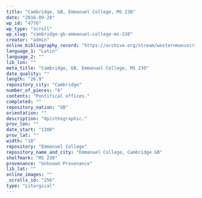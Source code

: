 ```yaml
---
title: "Cambridge, GB, Emmanuel College, MS 230"
date: "2016-09-28"
wp_id: "4776"
wp_type: "scroll"
wp_slug: "cambridge-gb-emmanuel-college-ms-230"
creator: "admin"
online_bibliography_record: "https://archive.org/stream/westernmanuscrip00emmauoft#page/130/mode/2up"
language_1: "Latin"
language_2: ""
lib_lon: ""
meta_title: "Cambridge, GB, Emmanuel College, MS 230"
date_quality: ""
length: "26.9"
repository_city: "Cambridge"
number_of_pieces: "6"
contents: "Pontifical offices."
completed: ""
repository_nation: "GB"
orientation: ""
description: "Opisthographic."
prov_lon: ""
date_start: "1300"
prov_lat: ""
width: "18"
repository: "Emmanuel College"
repository_name_and_city: "Emmanuel College, Cambridge GB"
shelfmark: "MS 230"
provenance: "Unknown Provenance"
lib_lat: ""
online_images: ""
_scrolls_id: "256"
type: "Liturgical"
---
```



